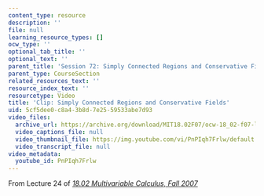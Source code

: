 ```yaml
---
content_type: resource
description: ''
file: null
learning_resource_types: []
ocw_type: ''
optional_tab_title: ''
optional_text: ''
parent_title: 'Session 72: Simply Connected Regions and Conservative Fields'
parent_type: CourseSection
related_resources_text: ''
resource_index_text: ''
resourcetype: Video
title: 'Clip: Simply Connected Regions and Conservative Fields'
uid: 5cf5dee0-c8a4-3b8d-7e25-59533abe7d93
video_files:
  archive_url: https://archive.org/download/MIT18.02F07/ocw-18_02-f07-lec24_300k.mp4
  video_captions_file: null
  video_thumbnail_file: https://img.youtube.com/vi/PnPIqh7Frlw/default.jpg
  video_transcript_file: null
video_metadata:
  youtube_id: PnPIqh7Frlw
---
```


From Lecture 24 of [_18.02 Multivariable Calculus, Fall 2007_](/courses/18-02-multivariable-calculus-fall-2007/video_galleries/video-lectures)
